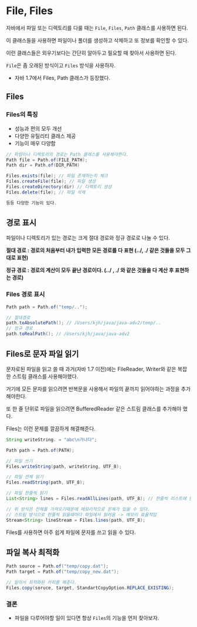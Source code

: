 # File, Files

자바에서 파일 또는 디렉토리를 다룰 때는 `File`, `Files`, `Path` 클래스를 사용하면 된다.

이 클래스들을 사용하면 파일이나 폴더를 생성하고 삭제하고 또 정보를 확인할 수 있다.

이런 클래스들은 외우기보다는 간단히 알아두고 필요할 때 찾아서 사용하면 된다.

`File`은 좀 오래된 방식이고 `Files` 방식을 사용하자.

- 자바 1.7에서 Files, Path 클래스가 등장했다.

## Files

### **Files의 특징**

- 성능과 편의 모두 개선
- 다양한 유틸리티 클래스 제공
- 기능이 매우 다양함

```java
// 파일이나 디렉토리의 경로는 Path 클래스를 사용해야한다.
Path file = Path.of(FILE_PATH);
Path dir = Path.of(DIR_PATH)

Files.exists(file); // 파일 존재하는지 체크
Files.createFile(file); // 파일 생성
Files.createDirectory(dir) // 디렉토리 생성
Files.delete(file); // 파일 삭제

등등 다양한 기능이 있다.
```

## 경로 표시

파일이나 디렉토리가 있는 경로는 크게 절대 경로와 정규 경로로 나눌 수 있다.

**절대 경로 : 경로의 처음부터 내가 입력한 모든 경로를 다 표현 (../, ./ 같은 것들을 모두 그대로 표현)**

**정규 경로 : 경로의 계산이 모두 끝난 경로이다. (../ , ./ 와 같은 것들을 다 계산 후 표현하는 경로)**

### Files 경로 표시

```java
Path path = Path.of("temp/..");

// 절대경로
path.toAbsolutePath(); // /Users/kjh/java/java-adv2/temp/..
// 정규 경로
path.toRealPath(); // /Users/kjh/java/java-adv2
```

## Files로 문자 파일 읽기

문자로된 파일을 읽고 쓸 때 과거(자바 1.7 이전)에는 FileReader, Writer와 같은 복잡한 스트림 클래스를 사용해야했다.

거기에 모든 문자를 읽으려면 반복문을 사용해서 파일의 끝까지 읽어야하는 과정을 추가해야한다.

또 한 줄 단위로 파일을 읽으려면 BufferedReader 같은 스트림 클래스를 추가해야 했다.

Files는 이런 문제를 깔끔하게 해결해준다.

```java
String writeString. = "abc\n가나다";

Path path = Path.of(PATH);

// 파일 쓰기
Files.writeString(path, writeString, UTF_8); 

// 파일 전체 읽기
Files.readString(path, UTF_8);

// 파일 한줄씩 읽기
List<String> lines = Files.readAllLines(path, UTF_8); // 한줄씩 리스트에 반환

// 위 방식은 전체를 가져오기때문에 메모리적으로 문제가 있을 수 있다.
// 스트림 방식으로 한줄씩 읽을때마다 파일에서 읽어옴 -> 메모리 효율적임
Stream<String> lineStream = Files.lines(path, UTF_8); 
```

Files를 사용하면 아주 쉽게 파일에 문자를 쓰고 읽을 수 있다.

## 파일 복사 최적화

```java
Path source = Path.of("temp/copy.dat");
Path target = Path.of("temp/copy_new.dat");

// 알아서 최적화된 카피를 해준다.
Files.copy(soruce, target, StandartCopyOption.REPLACE_EXISTING);
```

### 결론

- 파일을 다루어야할 일이 있다면 항상 `Files`의 기능을 먼저 찾아보자.